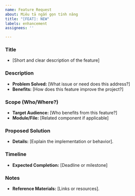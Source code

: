 ```yaml
---
name: Feature Request
about: Miêu tả ngắn gọn tính năng
title: "[FEAT]: NEW"
labels: enhancement
assignees: ''

---
```


### Title
- [Short and clear description of the feature]

### Description
- **Problem Solved:** [What issue or need does this address?]
- **Benefits:** [How does this feature improve the project?]

### Scope (Who/Where?)
- **Target Audience:** [Who benefits from this feature?]
- **Module/File:** [Related component if applicable]

### Proposed Solution
- **Details:** [Explain the implementation or behavior].

### Timeline
- **Expected Completion:** [Deadline or milestone]

### Notes
- **Reference Materials:** [Links or resources].
